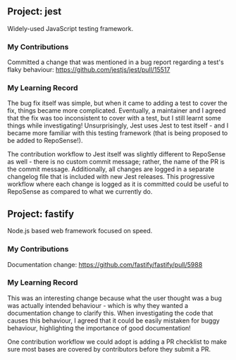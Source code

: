 ## Project: jest
Widely-used JavaScript testing framework.

### My Contributions
Committed a change that was mentioned in a bug report regarding a test's flaky behaviour: https://github.com/jestjs/jest/pull/15517

### My Learning Record
The bug fix itself was simple, but when it came to adding a test to cover the fix, things became more complicated. Eventually, a maintainer and I agreed that the fix was too inconsistent to cover with a test, but I still learnt some things while investigating! Unsurprisingly, Jest uses Jest to test itself - and I became more familiar with this testing framework (that is being proposed to be added to RepoSense!).

The contribution workflow to Jest itself was slightly different to RepoSense as well - there is no custom commit message; rather, the name of the PR is the commit message. Additionally, all changes are logged in a separate changelog file that is included with new Jest releases. This progressive workflow where each change is logged as it is committed could be useful to RepoSense as compared to what we currently do.

## Project: fastify
Node.js based web framework focused on speed.

### My Contributions
Documentation change: https://github.com/fastify/fastify/pull/5988

### My Learning Record
This was an interesting change because what the user thought was a bug was actually intended behaviour - which is why they wanted a documentation change to clarify this. When investigating the code that causes this behaviour, I agreed that it could be easily mistaken for buggy behaviour, highlighting the importance of good documentation!

One contribution workflow we could adopt is adding a PR checklist to make sure most bases are covered by contributors before they submit a PR.
